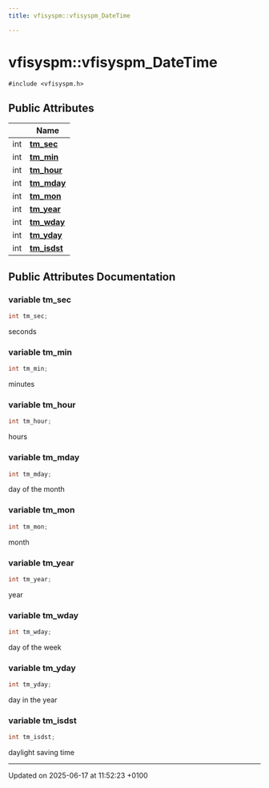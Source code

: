 ```yaml
---
title: vfisyspm::vfisyspm_DateTime

---
```


# vfisyspm::vfisyspm_DateTime






`#include <vfisyspm.h>`

## Public Attributes

|                | Name           |
| -------------- | -------------- |
| int | **[tm_sec](structvfisyspm_1_1vfisyspm___date_time.md#variable-tm-sec)**  |
| int | **[tm_min](structvfisyspm_1_1vfisyspm___date_time.md#variable-tm-min)**  |
| int | **[tm_hour](structvfisyspm_1_1vfisyspm___date_time.md#variable-tm-hour)**  |
| int | **[tm_mday](structvfisyspm_1_1vfisyspm___date_time.md#variable-tm-mday)**  |
| int | **[tm_mon](structvfisyspm_1_1vfisyspm___date_time.md#variable-tm-mon)**  |
| int | **[tm_year](structvfisyspm_1_1vfisyspm___date_time.md#variable-tm-year)**  |
| int | **[tm_wday](structvfisyspm_1_1vfisyspm___date_time.md#variable-tm-wday)**  |
| int | **[tm_yday](structvfisyspm_1_1vfisyspm___date_time.md#variable-tm-yday)**  |
| int | **[tm_isdst](structvfisyspm_1_1vfisyspm___date_time.md#variable-tm-isdst)**  |

## Public Attributes Documentation

### variable tm_sec

```cpp
int tm_sec;
```


seconds 


### variable tm_min

```cpp
int tm_min;
```


minutes 


### variable tm_hour

```cpp
int tm_hour;
```


hours 


### variable tm_mday

```cpp
int tm_mday;
```


day of the month 


### variable tm_mon

```cpp
int tm_mon;
```


month 


### variable tm_year

```cpp
int tm_year;
```


year 


### variable tm_wday

```cpp
int tm_wday;
```


day of the week 


### variable tm_yday

```cpp
int tm_yday;
```


day in the year 


### variable tm_isdst

```cpp
int tm_isdst;
```


daylight saving time 


-------------------------------

Updated on 2025-06-17 at 11:52:23 +0100